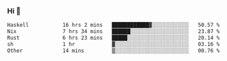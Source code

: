### Hi 👋

<!--START_SECTION:waka-->

```txt
Haskell           16 hrs 2 mins   ████████████▓░░░░░░░░░░░░   50.57 %
Nix               7 hrs 34 mins   ██████░░░░░░░░░░░░░░░░░░░   23.87 %
Rust              6 hrs 23 mins   █████░░░░░░░░░░░░░░░░░░░░   20.14 %
sh                1 hr            ▓░░░░░░░░░░░░░░░░░░░░░░░░   03.16 %
Other             14 mins         ▒░░░░░░░░░░░░░░░░░░░░░░░░   00.76 %
```

<!--END_SECTION:waka-->
